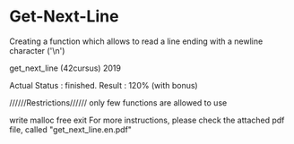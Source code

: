 # Get-Next-Line
Creating a function which allows to read a line ending with a newline character ('\n')

get_next_line (42cursus) 2019

Actual Status : finished. Result : 120% (with bonus) 

//////Restrictions////// only few functions are allowed to use

write
malloc
free
exit
For more instructions, please check the attached pdf file, called "get_next_line.en.pdf"
